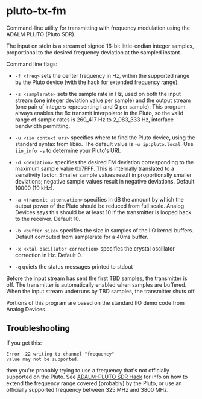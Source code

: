 # pluto-tx-fm

Command-line utility for transmitting with frequency modulation using the ADALM PLUTO (Pluto SDR).

The input on stdin is a stream of signed 16-bit little-endian integer samples, proportional to the desired frequency deviation at the sampled instant.

Command line flags:

* `-f <freq>` sets the center frequency in Hz, within the supported range by the Pluto device (with the hack for extended frequency range).

* `-s <samplerate>` sets the sample rate in Hz, used on both the input stream (one integer deviation value per sample) and the output stream (one pair of integers representing I and Q per sample). This program always enables the 8x transmit interpolator in the Pluto, so the valid range of sample rates is 260_417 Hz to 2_083_333 Hz, interface bandwidth permitting.

* `-u <iio context uri>` specifies where to find the Pluto device, using the standard syntax from libiio. The default value is `-u ip:pluto.local`. Use `iio_info -s` to determine your Pluto's URI.

* `-d <deviation>` specifies the desired FM deviation corresponding to the maximum sample value 0x7FFF. This is internally translated to a sensitivity factor. Smaller sample values result in proportionally smaller deviations; negative sample values result in negative deviations. Default 10000 (10 kHz).

* `-a <transmit attenuation>` specifies in dB the amount by which the output power of the Pluto should be reduced from full scale. Analog Devices says this should be at least 10 if the transmitter is looped back to the receiver. Default 10.

* `-b <buffer size>` specifies the size in samples of the IIO kernel buffers. Default computed from samplerate for a 40ms buffer.

* `-x <xtal oscillator correction>` specifies the crystal oscillator correction in Hz. Default 0.

* `-q` quiets the status messages printed to stdout

Before the input stream has sent the first TBD samples, the transmitter is off. The transmitter is automatically enabled when samples are buffered. When the input stream underruns by TBD samples, the transmitter shuts off.

Portions of this program are based on the standard IIO demo code from Analog Devices.

## Troubleshooting

If you get this:
```
Error -22 writing to channel "frequency"
value may not be supported.
```
then you're probably trying to use a frequency that's not officially supported on the Pluto.
See [ADALM-PLUTO SDR Hack](https://www.rtl-sdr.com/adalm-pluto-sdr-hack-tune-70-mhz-to-6-ghz-and-gqrx-install/) for info on how to extend the frequency range covered (probably) by the Pluto, or use an officially supported frequency between 325 MHz and 3800 MHz.